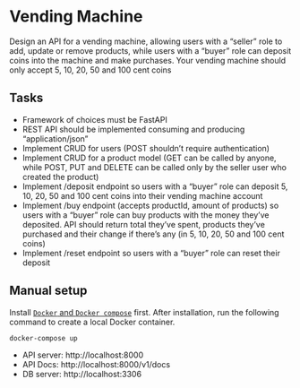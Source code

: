 #  Vending Machine 

Design an API for a vending machine, allowing users with a “seller” role to add, update or remove products, while users with a “buyer” role can deposit coins into the machine and make purchases. Your vending machine should only accept 5, 10, 20, 50 and 100 cent coins

## Tasks
- Framework of choices must be FastAPI
- REST API should be implemented consuming and producing “application/json”
- Implement CRUD for users (POST shouldn’t require authentication)
- Implement CRUD for a product model (GET can be called by anyone, while POST, PUT and DELETE can be called only by the seller user who created the product)
- Implement /deposit endpoint so users with a “buyer” role can deposit 5, 10, 20, 50 and 100 cent coins into their vending machine account
- Implement /buy endpoint (accepts productId, amount of products) so users with a “buyer” role can buy products with the money they’ve deposited. API should return total they’ve spent, products they’ve purchased and their change if there’s any (in 5, 10, 20, 50 and 100 cent coins)
- Implement /reset endpoint so users with a “buyer” role can reset their deposit


## Manual setup
Install [`Docker` and `Docker compose`](https://www.docker.com/) first.
After installation, run the following command to create a local Docker container.

```sh
docker-compose up
```

- API server: http://localhost:8000
- API Docs: http://localhost:8000/v1/docs
- DB server: http://localhost:3306